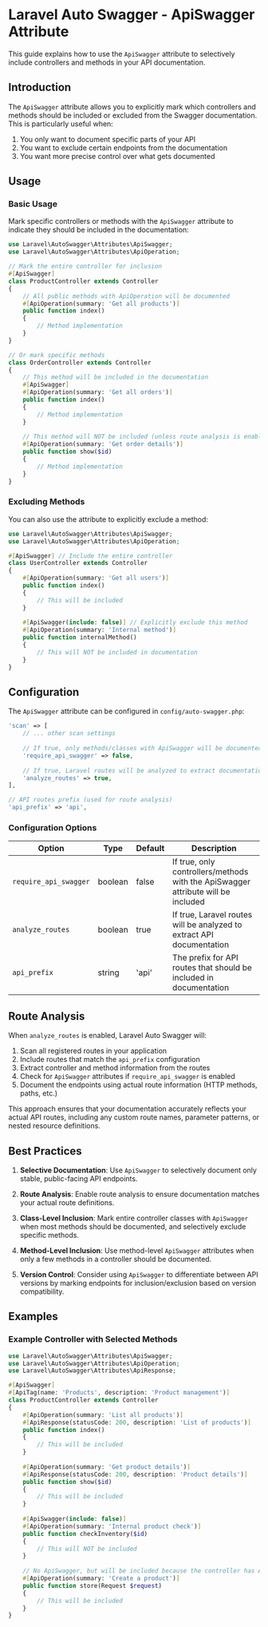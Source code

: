 # Laravel Auto Swagger - ApiSwagger Attribute

This guide explains how to use the `ApiSwagger` attribute to selectively include controllers and methods in your API documentation.

## Introduction

The `ApiSwagger` attribute allows you to explicitly mark which controllers and methods should be included or excluded from the Swagger documentation. This is particularly useful when:

1. You only want to document specific parts of your API
2. You want to exclude certain endpoints from the documentation
3. You want more precise control over what gets documented

## Usage

### Basic Usage

Mark specific controllers or methods with the `ApiSwagger` attribute to indicate they should be included in the documentation:

```php
use Laravel\AutoSwagger\Attributes\ApiSwagger;
use Laravel\AutoSwagger\Attributes\ApiOperation;

// Mark the entire controller for inclusion
#[ApiSwagger]
class ProductController extends Controller
{
    // All public methods with ApiOperation will be documented
    #[ApiOperation(summary: 'Get all products')]
    public function index()
    {
        // Method implementation
    }
}

// Or mark specific methods
class OrderController extends Controller
{
    // This method will be included in the documentation
    #[ApiSwagger]
    #[ApiOperation(summary: 'Get all orders')]
    public function index()
    {
        // Method implementation
    }
    
    // This method will NOT be included (unless route analysis is enabled)
    #[ApiOperation(summary: 'Get order details')]
    public function show($id)
    {
        // Method implementation
    }
}
```

### Excluding Methods

You can also use the attribute to explicitly exclude a method:

```php
use Laravel\AutoSwagger\Attributes\ApiSwagger;
use Laravel\AutoSwagger\Attributes\ApiOperation;

#[ApiSwagger] // Include the entire controller
class UserController extends Controller
{
    #[ApiOperation(summary: 'Get all users')]
    public function index()
    {
        // This will be included
    }
    
    #[ApiSwagger(include: false)] // Explicitly exclude this method
    #[ApiOperation(summary: 'Internal method')]
    public function internalMethod()
    {
        // This will NOT be included in documentation
    }
}
```

## Configuration

The `ApiSwagger` attribute can be configured in `config/auto-swagger.php`:

```php
'scan' => [
    // ... other scan settings
    
    // If true, only methods/classes with ApiSwagger will be documented
    'require_api_swagger' => false,
    
    // If true, Laravel routes will be analyzed to extract documentation
    'analyze_routes' => true,
],

// API routes prefix (used for route analysis)
'api_prefix' => 'api',
```

### Configuration Options

| Option | Type | Default | Description |
|--------|------|---------|-------------|
| `require_api_swagger` | boolean | false | If true, only controllers/methods with the ApiSwagger attribute will be included |
| `analyze_routes` | boolean | true | If true, Laravel routes will be analyzed to extract API documentation |
| `api_prefix` | string | 'api' | The prefix for API routes that should be included in documentation |

## Route Analysis

When `analyze_routes` is enabled, Laravel Auto Swagger will:

1. Scan all registered routes in your application
2. Include routes that match the `api_prefix` configuration
3. Extract controller and method information from the routes
4. Check for `ApiSwagger` attributes if `require_api_swagger` is enabled
5. Document the endpoints using actual route information (HTTP methods, paths, etc.)

This approach ensures that your documentation accurately reflects your actual API routes, including any custom route names, parameter patterns, or nested resource definitions.

## Best Practices

1. **Selective Documentation**: Use `ApiSwagger` to selectively document only stable, public-facing API endpoints.

2. **Route Analysis**: Enable route analysis to ensure documentation matches your actual route definitions.

3. **Class-Level Inclusion**: Mark entire controller classes with `ApiSwagger` when most methods should be documented, and selectively exclude specific methods.

4. **Method-Level Inclusion**: Use method-level `ApiSwagger` attributes when only a few methods in a controller should be documented.

5. **Version Control**: Consider using `ApiSwagger` to differentiate between API versions by marking endpoints for inclusion/exclusion based on version compatibility.

## Examples

### Example Controller with Selected Methods

```php
use Laravel\AutoSwagger\Attributes\ApiSwagger;
use Laravel\AutoSwagger\Attributes\ApiOperation;
use Laravel\AutoSwagger\Attributes\ApiResponse;

#[ApiSwagger]
#[ApiTag(name: 'Products', description: 'Product management')]
class ProductController extends Controller
{
    #[ApiOperation(summary: 'List all products')]
    #[ApiResponse(statusCode: 200, description: 'List of products')]
    public function index()
    {
        // This will be included
    }
    
    #[ApiOperation(summary: 'Get product details')]
    #[ApiResponse(statusCode: 200, description: 'Product details')]
    public function show($id)
    {
        // This will be included
    }
    
    #[ApiSwagger(include: false)]
    #[ApiOperation(summary: 'Internal product check')]
    public function checkInventory($id)
    {
        // This will NOT be included
    }
    
    // No ApiSwagger, but will be included because the controller has ApiSwagger
    #[ApiOperation(summary: 'Create a product')]
    public function store(Request $request)
    {
        // This will be included
    }
}
```

